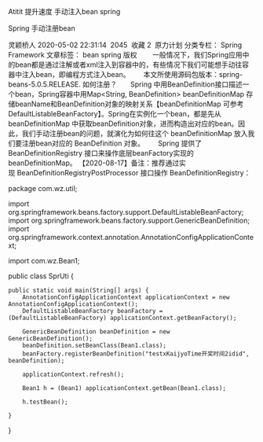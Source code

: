 Atitit 提升速度  手动注入bean spring

Spring 手动注册bean

灵颖桥人 2020-05-02 22:31:14  2045  收藏 2  原力计划
分类专栏： Spring Framework 文章标签： bean spring
版权
       一般情况下，我们Spring应用中的bean都是通过注解或者xml注入到容器中的，有些情况下我们可能想手动往容器中注入bean，即编程方式注入bean。
      本文所使用源码包版本：spring-beans-5.0.5.RELEASE.
如何注册？
      Spring 中用BeanDefinition接口描述一个bean，Spring容器中用Map<String, BeanDefinition> beanDefinitionMap
存储beanName和BeanDefinition对象的映射关系【beanDefinitionMap 可参考DefaultListableBeanFactory】。Spring在实例化一个bean，都是先从 beanDefinitionMap 中获取beanDefinition对象，进而构造出对应的bean。因此，我们手动注册bean的问题，就演化为如何往这个 beanDefinitionMap 放入我们要注册bean对应的 BeanDefinition 对象。
      Spring 提供了 BeanDefinitionRegistry 接口来操作底层beanFactory实现的beanDefinitionMap。
【2020-08-17】备注：推荐通过实现 BeanDefinitionRegistryPostProcessor 接口操作 BeanDefinitionRegistry：






package com.wz.util;

import org.springframework.beans.factory.support.DefaultListableBeanFactory;
import org.springframework.beans.factory.support.GenericBeanDefinition;
import org.springframework.context.annotation.AnnotationConfigApplicationContext;

import com.wz.Bean1;

public class SprUti {

	public static void main(String[] args) {
		AnnotationConfigApplicationContext applicationContext = new AnnotationConfigApplicationContext();
		DefaultListableBeanFactory beanFactory = (DefaultListableBeanFactory) applicationContext.getBeanFactory();

		GenericBeanDefinition beanDefinition = new GenericBeanDefinition();
		beanDefinition.setBeanClass(Bean1.class);
		beanFactory.registerBeanDefinition("testxKaijyoTime开奖时间2idid", beanDefinition);

        applicationContext.refresh();
		
		Bean1 h = (Bean1) applicationContext.getBean(Bean1.class);

		h.testBean();

	}

}


